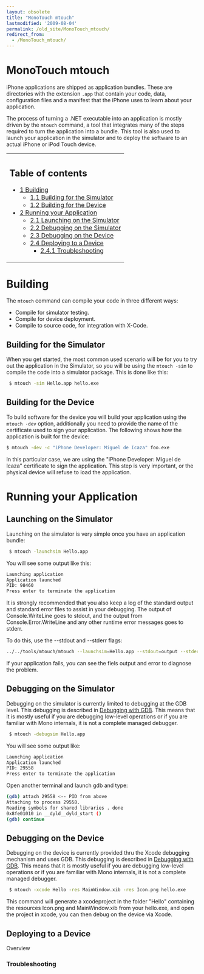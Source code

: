 ```yaml
---
layout: obsolete
title: "MonoTouch mtouch"
lastmodified: '2009-08-04'
permalink: /old_site/MonoTouch_mtouch/
redirect_from:
  - /MonoTouch_mtouch/
---
```


MonoTouch mtouch
================

iPhone applications are shipped as application bundles. These are directories with the extension `.app` that contain your code, data, configuration files and a manifest that the iPhone uses to learn about your application.

The process of turning a .NET executable into an application is mostly driven by the `mtouch` command, a tool that integrates many of the steps required to turn the application into a bundle. This tool is also used to launch your application in the simulator and to deploy the software to an actual iPhone or iPod Touch device.

<table>
<col width="100%" />
<tbody>
<tr class="odd">
<td align="left"><h2>Table of contents</h2>
<ul>
<li><a href="#building">1 Building</a>
<ul>
<li><a href="#building-for-the-simulator">1.1 Building for the Simulator</a></li>
<li><a href="#building-for-the-device">1.2 Building for the Device</a></li>
</ul></li>
<li><a href="#running-your-application">2 Running your Application</a>
<ul>
<li><a href="#launching-on-the-simulator">2.1 Launching on the Simulator</a></li>
<li><a href="#debugging-on-the-simulator">2.2 Debugging on the Simulator</a></li>
<li><a href="#debugging-on-the-device">2.3 Debugging on the Device</a></li>
<li><a href="#deploying-to-a-device">2.4 Deploying to a Device</a>
<ul>
<li><a href="#troubleshooting">2.4.1 Troubleshooting</a></li>
</ul></li>
</ul></li>
</ul></td>
</tr>
</tbody>
</table>

Building
========

The `mtouch` command can compile your code in three different ways:

-   Compile for simulator testing.
-   Compile for device deployment.
-   Compile to source code, for integration with X-Code.

Building for the Simulator
--------------------------

When you get started, the most common used scenario will be for you to try out the application in the Simulator, so you will be using the `mtouch -sim` to compile the code into a simulator package. This is done like this:

``` bash
 $ mtouch -sim Hello.app hello.exe
```

Building for the Device
-----------------------

To build software for the device you will build your application using the `mtouch -dev` option, additionally you need to provide the name of the certificate used to sign your application. The following shows how the application is built for the device:

``` bash
$ mtouch -dev -c "iPhone Developer: Miguel de Icaza" foo.exe
```

In this particular case, we are using the "iPhone Developer: Miguel de Icaza" certificate to sign the application. This step is very important, or the physical device will refuse to load the application.

Running your Application
========================

Launching on the Simulator
--------------------------

Launching on the simulator is very simple once you have an application bundle:

``` bash
 $ mtouch -launchsim Hello.app
```

You will see some output like this:

``` bash
Launching application
Application launched
PID: 98460
Press enter to terminate the application
```

It is strongly recommended that you also keep a log of the standard output and standard error files to assist in your debugging. The output of Console.WriteLine goes to stdout, and the output from Console.Error.WriteLine and any other runtime error messages goes to stderr.

To do this, use the --stdout and --stderr flags:

``` bash
../../tools/mtouch/mtouch --launchsim=Hello.app --stdout=output --stderr=error
```

If your application fails, you can see the fiels output and error to diagnose the problem.

Debugging on the Simulator
--------------------------

Debugging on the simulator is currently limited to debugging at the GDB level. This debugging is described in [Debugging with GDB]({{site.github.url}}/old_site/Debugging#debugging-with-gdb "Debugging"). This means that it is mostly useful if you are debugging low-level operations or if you are familiar with Mono internals, it is not a complete managed debugger.

``` bash
 $ mtouch -debugsim Hello.app
```

You will see some output like:

``` bash
Launching application
Application launched
PID: 29558
Press enter to terminate the application
```

Open another terminal and launch gdb and type:

``` bash
(gdb) attach 29558 <-- PID from above
Attaching to process 29558.
Reading symbols for shared libraries . done
0x8fe01010 in __dyld__dyld_start ()
(gdb) continue
```

Debugging on the Device
-----------------------

Debugging on the device is currently provided thru the Xcode debugging mechanism and uses GDB. This debugging is described in [Debugging with GDB]({{site.github.url}}/old_site/Debugging#debugging-with-gdb "Debugging"). This means that it is mostly useful if you are debugging low-level operations or if you are familiar with Mono internals, it is not a complete managed debugger.

``` bash
 $ mtouch -xcode Hello -res MainWindow.xib -res Icon.png hello.exe
```

This command will generate a xcodeproject in the folder "Hello" containing the resources Icon.png and MainWindow.xib from your hello.exe, and open the project in xcode, you can then debug on the device via Xcode.

Deploying to a Device
---------------------

Overview

### Troubleshooting


